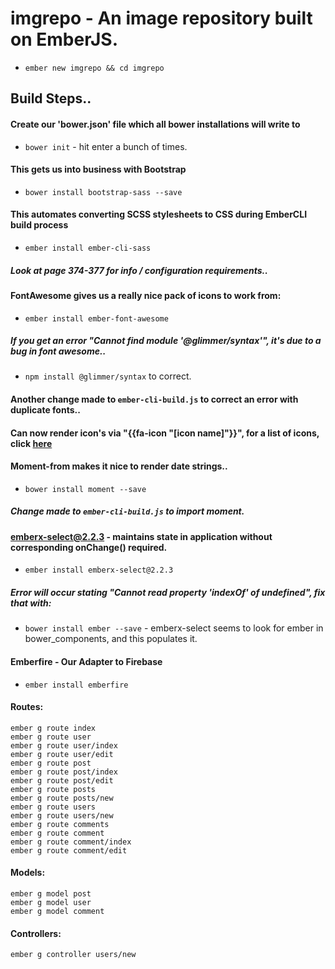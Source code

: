 # imgrepo - An image repository built on EmberJS.

* `ember new imgrepo && cd imgrepo`

## Build Steps..
#### Create our 'bower.json' file which all bower installations will write to
* `bower init` - hit enter a bunch of times.

#### This gets us into business with Bootstrap
* `bower install bootstrap-sass --save`

#### This automates converting SCSS stylesheets to CSS during EmberCLI build process
* `ember install ember-cli-sass`
##### Look at page 374-377 for info / configuration requirements..

#### FontAwesome gives us a really nice pack of icons to work from:
* `ember install ember-font-awesome`
##### If you get an error "Cannot find module '@glimmer/syntax'", it's due to a bug in font awesome..
* `npm install @glimmer/syntax` to correct.
#### Another change made to `ember-cli-build.js` to correct an error with duplicate fonts..

#### Can now render icon's via "{{fa-icon "[icon name]"}}", for a list of icons, click [here](http://fontawesome.io/icons/)

#### Moment-from makes it nice to render date strings..
* `bower install moment --save`
##### Change made to `ember-cli-build.js` to import moment.

#### emberx-select@2.2.3 - maintains state in application without corresponding onChange() required.
* `ember install emberx-select@2.2.3`
##### Error will occur stating "Cannot read property 'indexOf' of undefined", fix that with:
* `bower install ember --save` - emberx-select seems to look for ember in bower_components, and this populates it.

#### Emberfire - Our Adapter to Firebase
* `ember install emberfire`

#### Routes:
```
ember g route index
ember g route user
ember g route user/index
ember g route user/edit
ember g route post
ember g route post/index
ember g route post/edit
ember g route posts
ember g route posts/new
ember g route users
ember g route users/new
ember g route comments
ember g route comment
ember g route comment/index
ember g route comment/edit
```

#### Models:
```
ember g model post
ember g model user
ember g model comment
```

#### Controllers:
```
ember g controller users/new
```
